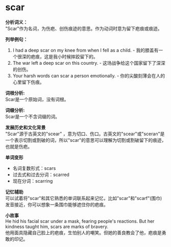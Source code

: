 # scar

**分析词义：**  
"Scar"作为名词，为伤疤、创伤痕迹的意思。作为动词时意为留下疤痕或痕迹。

  

**列举例句：**

  

1.  I had a deep scar on my knee from when I fell as a child. - 我的膝盖有一个很深的疤痕，这是我小时候摔跤留下的。
2.  The war left a deep scar on this country. - 这场战争给这个国家留下了深深的创伤。
3.  Your harsh words can scar a person emotionally. - 你的尖酸刻薄会在人的心里留下伤痕。

  

**词根分析:**  
Scar是一个原始词，没有词根。

  

**词缀分析:**  
Scar是一个不含词缀的词。

  

**发展历史和文化背景**  
"Scar"源于古英文的"scear" ，意为切口、伤口。古英文的"scear"或"sceran"是一个表示切割或割破的词，所以"scar"的意思可以理解为切割或割破留下的痕迹，也就是伤疤。

  

**单词变形**

  

*   名词复数形式：scars
*   过去式和过去分词：scarred
*   现在分词：scarring

  

**记忆辅助**  
可以试着将"scar"和其它熟悉的单词联系起来记忆，比如"scar"和"scarf"(围巾)发音接近，你可以想象一条围巾能够遮住你的疤痕。

  

**小故事**  
He hid his facial scar under a mask, fearing people's reactions. But her kindness taught him, scars are marks of bravery.  
他用面具隐藏自己脸上的疤痕，生怕别人的嘲笑。但她的善良教会了他，疤痕是勇敢的印记。
